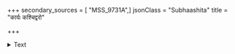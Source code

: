 +++
secondary_sources = [ "MSS_9731A",]
jsonClass = "Subhaashita"
title = "कार्यः कश्चिद्वरो"

+++

<details><summary>Text</summary>

कार्यः कश्चिद्वरो दूतः सकुलश्चतुरोऽपि च।  
कुलशीलविहीनस्तु सिर्द्धि नाशयति ध्रुवम्॥
</details>
